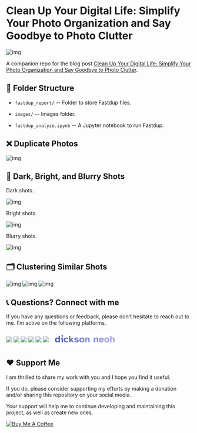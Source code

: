 # Clean Up Your Digital Life: Simplify Your Photo Organization and Say Goodbye to Photo Clutter

![img](https://dicksonneoh.com/images//blog/clean_up_your_digital_life/post_image.gif)

A companion repo for the blog post [Clean Up Your Digital Life: Simplify Your Photo Organization and Say Goodbye to Photo Clutter](https://dicksonneoh.com/blog/pytorch_at_the_edge_timm_torchscript_flutter/).

## 📂 Folder Structure

* `fastdup_report/` -- Folder to store Fastdup files.

* `images/` -- Images folder.

* `fastdup_analyze.ipynb` -- A Jupyter notebook to run Fastdup.


## ❌ Duplicate Photos

![img](https://dicksonneoh.com/blog/clean_up_your_digital_life/duplicates_hu323969206119676e5df3198f2e6fe505_311928_720x0_resize_box_3.png)


## 🤳 Dark, Bright, and Blurry Shots

Dark shots.

![img](https://dicksonneoh.com/blog/clean_up_your_digital_life/dark_hu51bbc855986a61f41c2cb3de55b7df11_124684_720x0_resize_box_3.png)

Bright shots.

![img](https://dicksonneoh.com/blog/clean_up_your_digital_life/bright_hubff9339be5267abf3aa220b3f483b572_84012_720x0_resize_box_3.png)

Blurry shots.

![img](https://dicksonneoh.com/blog/clean_up_your_digital_life/blur_huc773d625eef43d374c68d04a54e9cad0_177607_720x0_resize_box_3.png)


## 🗂 Clustering Similar Shots


![img](https://dicksonneoh.com/blog/clean_up_your_digital_life/cluster_160_hu2184f9c77344b191a1115ac25606c952_861653_720x0_resize_box_3.png)
![img](https://dicksonneoh.com/blog/clean_up_your_digital_life/cluster_6667_hu0155b54e178209125b94e313c5077923_574930_720x0_resize_box_3.png)
![img](https://dicksonneoh.com/blog/clean_up_your_digital_life/cluster_16356_huaad47b1bcc67ca69d8672d5093e485cb_736634_720x0_resize_box_3.png)

## 📞 Questions? Connect with me
If you have any questions or feedback, please don't hesitate to reach out to me.
I'm active on the following platforms.
<p align="left">
      <a href="https://www.linkedin.com/in/dickson-neoh/" target="blank"><img align="center"
            src="https://img.shields.io/badge/LinkedIn-0077B5?style=for-the-badge&logo=linkedin&logoColor=white" /></a>
      <a href="https://twitter.com/dicksonneoh7" target="blank"><img align="center"
            src="https://img.shields.io/badge/Twitter-1DA1F2?style=for-the-badge&logo=twitter&logoColor=white" /></a>
      <a href="https://github.com/dnth" target="blank"><img align="center"
            src="https://img.shields.io/badge/GitHub-100000?style=for-the-badge&logo=github&logoColor=white" /></a>
      <a href="https://www.youtube.com/channel/UCJckpaGYra_p9ixmEDvYARA" target="blank"><img align="center"
            src="https://img.shields.io/badge/YouTube-FF0000?style=for-the-badge&logo=youtube&logoColor=white" /></a>
      <a href="mailto:dickson.neoh@gmail.com" target="blank"><img align="center"
            src="https://img.shields.io/badge/Gmail-D14836?style=for-the-badge&logo=gmail&logoColor=white"/></a>
      <a href="https://medium.com/@dickson.neoh" target="blank"><img align="center"
            src="https://img.shields.io/badge/medium-%2312100E.svg?&style=for-the-badge&logo=medium&logoColor=white"/></a>
      <a href="https://dicksonneoh.com/" target="blank"><img align="center"
            src="https://raw.githubusercontent.com/dnth/dnth.github.io/main/static/images/site-navigation/logo_dn.png"
            alt="dnth" height="45" /></a>
</p>

## ❤️ Support Me
I am thrilled to share my work with you and I hope you find it useful. 

If you do, please consider supporting my efforts by making a donation and/or sharing this repository on your social media. 

Your support will help me to continue developing and maintaining this project, as well as create new ones.

<a href="https://www.buymeacoffee.com/dicksonneoh" target="_blank"><img src="https://cdn.buymeacoffee.com/buttons/v2/default-blue.png" alt="Buy Me A Coffee" style="height: 60px !important;width: 217px !important;" ></a>
